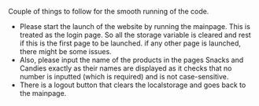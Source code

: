 
Couple of things to follow for the smooth running of the code.

* Please start the launch of the website by running the mainpage. This is treated as the login page. So all the storage variable is cleared and rest if this is the first page to be launched. if any other page is launched, there might be some issues.
* Also, please input the name of the products in the pages Snacks and Candies exactly as their names are displayed as it checks that no number is inputted (which is required) and is not case-sensitive.
* There is a logout button that clears the localstorage and goes back to the mainpage.
